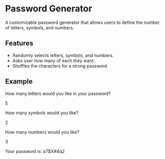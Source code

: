 # Password Generator

A customizable password generator that allows users to define the number of letters, symbols, and numbers.

## Features
- Randomly selects letters, symbols, and numbers.
- Asks user how many of each they want.
- Shuffles the characters for a strong password.

## Example

How many letters would you like in your password?

5

How many symbols would you like?

2

How many numbers would you like?

3

Your password is: a7$X#4q2
